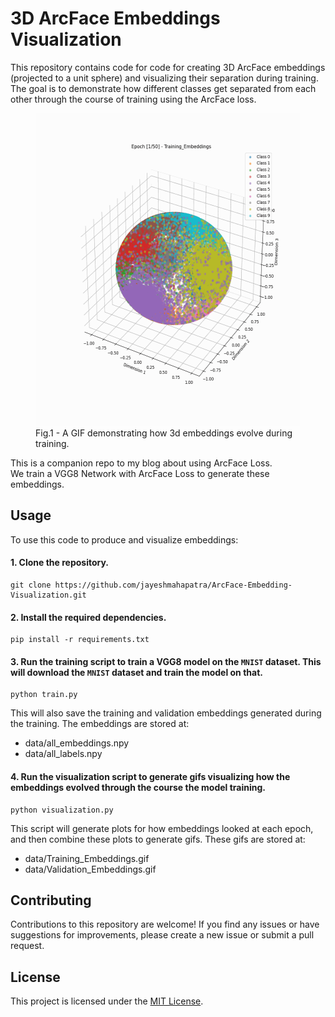 
# 3D ArcFace Embeddings Visualization

This repository contains code for code for creating 3D ArcFace embeddings (projected to a unit sphere) and visualizing their separation during training. The goal is to demonstrate how different classes get separated from each other through the course of training using the ArcFace loss.

<p align="center">
   <figure>
   <img src="data/Training_Embeddings.gif" width="500" height="500"/>
   <figcaption>Fig.1 - A GIF demonstrating how 3d embeddings evolve during training.</figcaption>
   </figure>
</p>

This is a companion repo to my blog about using ArcFace Loss.<br />
We train a VGG8 Network with ArcFace Loss to generate these embeddings.

## Usage

To use this code to produce and visualize embeddings:

#### 1. Clone the repository.
```
git clone https://github.com/jayeshmahapatra/ArcFace-Embedding-Visualization.git
```

#### 2. Install the required dependencies.
```
pip install -r requirements.txt
```

#### 3. Run the training script to train a VGG8 model on the `MNIST` dataset. This will download the `MNIST` dataset and train the model on that.

```
python train.py
```

This will also save the training and validation embeddings generated during the training. The embeddings are stored at:

- data/all_embeddings.npy
- data/all_labels.npy


#### 4. Run the visualization script to generate gifs visualizing how the embeddings evolved through the course the model training.

```
python visualization.py
```

This script will generate plots for how embeddings looked at each epoch, and then combine these plots to generate gifs. These gifs are stored at:


- data/Training_Embeddings.gif
- data/Validation_Embeddings.gif

## Contributing

Contributions to this repository are welcome! If you find any issues or have suggestions for improvements, please create a new issue or submit a pull request.

## License

This project is licensed under the [MIT License](LICENSE).

